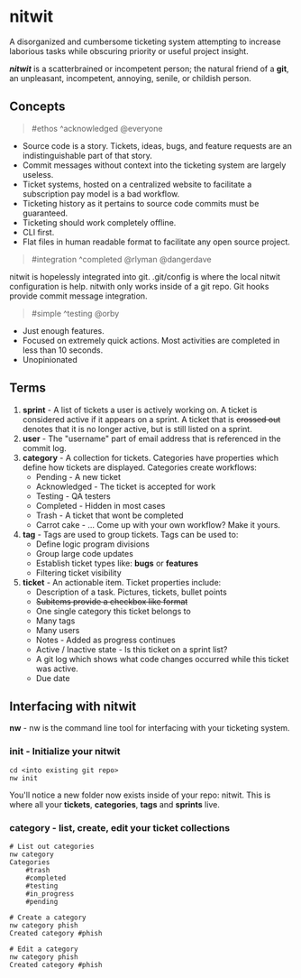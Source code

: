 # nitwit 

A disorganized and cumbersome ticketing system attempting to increase laborious tasks while obscuring priority or useful project insight.

***nitwit*** is a scatterbrained or incompetent person; the natural friend of a **git**, an unpleasant, incompetent, annoying, senile, or childish person.

## Concepts

> #ethos ^acknowledged @everyone

* Source code is a story. Tickets, ideas, bugs, and feature requests are an indistinguishable part of that story. 
* Commit messages without context into the ticketing system are largely useless.
* Ticket systems, hosted on a centralized website to facilitate a subscription pay model is a bad workflow.
* Ticketing history as it pertains to source code commits must be guaranteed.
* Ticketing should work completely offline.
* CLI first.
* Flat files in human readable format to facilitate any open source project.

> #integration ^completed @rlyman @dangerdave

nitwit is hopelessly integrated into git. .git/config is where the local nitwit configuration is help. nitwith only works inside of a git repo. Git hooks provide commit message integration.

> #simple ^testing @orby

* Just enough features.
* Focused on extremely quick actions. Most activities are completed in less than 10 seconds.
* Unopinionated

## Terms

1. **sprint** - A list of tickets a user is actively working on. A ticket is considered active if it appears on a sprint. A ticket that is ~~crossed out~~ denotes that it is no longer active, but is still listed on a sprint.
1. **user** - The "username" part of email address that is referenced in the commit log. 
1. **category** - A collection for tickets. Categories have properties which define how tickets are displayed. Categories create workflows:
    * Pending - A new ticket
    * Acknowledged - The ticket is accepted for work
    * Testing - QA testers
    * Completed - Hidden in most cases
    * Trash - A ticket that wont be completed
    * Carrot cake - ... Come up with your own workflow? Make it yours.
1. **tag** - Tags are used to group tickets. Tags can be used to:
    * Define logic program divisions
    * Group large code updates
    * Establish ticket types like: **bugs** or **features**
    * Filtering ticket visibility
1. **ticket** - An actionable item. Ticket properties include:
    * Description of a task. Pictures, tickets, bullet points
    * ~~Subitems provide a checkbox like format~~
    * One single category this ticket belongs to
    * Many tags
    * Many users
    * Notes - Added as progress continues
    * Active / Inactive state - Is this ticket on a sprint list?
    * A git log which shows what code changes occurred while this ticket was active.
    * Due date

## Interfacing with nitwit

**nw** - nw is the command line tool for interfacing with your ticketing system.

### init - Initialize your nitwit

```
cd <into existing git repo>
nw init
```

You'll notice a new folder now exists inside of your repo: nitwit. This is where all your **tickets**, **categories**, **tags** and **sprints** live.

### category - list, create, edit your ticket collections

```
# List out categories
nw category
Categories
    #trash
    #completed
    #testing
    #in_progress
    #pending

# Create a category
nw category phish
Created category #phish

# Edit a category
nw category phish
Created category #phish
```